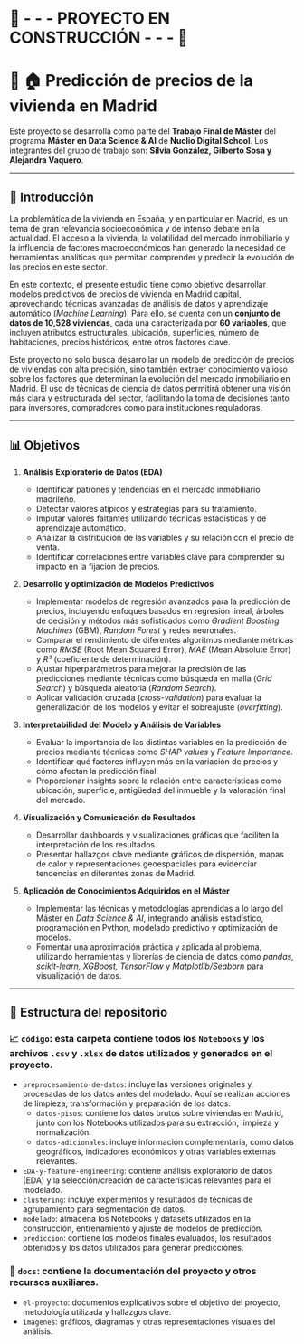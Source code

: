 # 🚧 - - - **PROYECTO EN CONSTRUCCIÓN** - - - 🚧

# 🏢 🏠 **Predicción de precios de la vivienda en Madrid**  

Este proyecto se desarrolla como parte del **Trabajo Final de Máster** del programa **Máster en Data Science & AI** de **Nuclio Digital School**. Los integrantes del grupo de trabajo son: **Silvia González, Gilberto Sosa y Alejandra Vaquero**.  

---

## 💼 **Introducción**  

La problemática de la vivienda en España, y en particular en Madrid, es un tema de gran relevancia socioeconómica y de intenso debate en la actualidad. El acceso a la vivienda, la volatilidad del mercado inmobiliario y la influencia de factores macroeconómicos han generado la necesidad de herramientas analíticas que permitan comprender y predecir la evolución de los precios en este sector.  

En este contexto, el presente estudio tiene como objetivo desarrollar modelos predictivos de precios de vivienda en Madrid capital, aprovechando técnicas avanzadas de análisis de datos y aprendizaje automático (*Machine Learning*). Para ello, se cuenta con un **conjunto de datos de 10,528 viviendas**, cada una caracterizada por **60 variables**, que incluyen atributos estructurales, ubicación, superficies, número de habitaciones, precios históricos, entre otros factores clave.  

Este proyecto no solo busca desarrollar un modelo de predicción de precios de viviendas con alta precisión, sino también extraer conocimiento valioso sobre los factores que determinan la evolución del mercado inmobiliario en Madrid. El uso de técnicas de ciencia de datos permitirá obtener una visión más clara y estructurada del sector, facilitando la toma de decisiones tanto para inversores, compradores como para instituciones reguladoras.

---  

## 📊 **Objetivos**  

1. **Análisis Exploratorio de Datos (EDA)**  
   - Identificar patrones y tendencias en el mercado inmobiliario madrileño.  
   - Detectar valores atípicos y estrategias para su tratamiento.  
   - Imputar valores faltantes utilizando técnicas estadísticas y de aprendizaje automático.  
   - Analizar la distribución de las variables y su relación con el precio de venta.  
   - Identificar correlaciones entre variables clave para comprender su impacto en la fijación de precios.  

2. **Desarrollo y optimización de Modelos Predictivos**  
   - Implementar modelos de regresión avanzados para la predicción de precios, incluyendo enfoques basados en regresión lineal, árboles de decisión y métodos más sofisticados como *Gradient Boosting Machines* (GBM), *Random Forest* y redes neuronales. 
   - Comparar el rendimiento de diferentes algoritmos mediante métricas como *RMSE* (Root Mean Squared Error), *MAE* (Mean Absolute Error) y *R²* (coeficiente de determinación).  
   - Ajustar hiperparámetros para mejorar la precisión de las predicciones mediante técnicas como búsqueda en malla (*Grid Search*) y búsqueda aleatoria (*Random Search*).  
   - Aplicar validación cruzada (*cross-validation*) para evaluar la generalización de los modelos y evitar el sobreajuste (*overfitting*).  

3. **Interpretabilidad del Modelo y Análisis de Variables**  
   - Evaluar la importancia de las distintas variables en la predicción de precios mediante técnicas como *SHAP values* y *Feature Importance*.  
   - Identificar qué factores influyen más en la variación de precios y cómo afectan la predicción final.  
   - Proporcionar insights sobre la relación entre características como ubicación, superficie, antigüedad del inmueble y la valoración final del mercado.  

4. **Visualización y Comunicación de Resultados**  
   - Desarrollar dashboards y visualizaciones gráficas que faciliten la interpretación de los resultados.  
   - Presentar hallazgos clave mediante gráficos de dispersión, mapas de calor y representaciones geoespaciales para evidenciar tendencias en diferentes zonas de Madrid.  

5. **Aplicación de Conocimientos Adquiridos en el Máster**  
   - Implementar las técnicas y metodologías aprendidas a lo largo del Máster en *Data Science & AI*, integrando análisis estadístico, programación en Python, modelado predictivo y optimización de modelos.  
   - Fomentar una aproximación práctica y aplicada al problema, utilizando herramientas y librerías de ciencia de datos como *pandas, scikit-learn, XGBoost, TensorFlow* y *Matplotlib/Seaborn* para visualización de datos.  

---

## 📂 **Estructura del repositorio**

### 📈 `código`: esta carpeta contiene todos los `Notebooks` y los archivos `.csv` y `.xlsx` de datos utilizados y generados en el proyecto.
- `preprocesamiento-de-datos`: incluye las versiones originales y procesadas de los datos antes del modelado. Aquí se realizan acciones de limpieza, transformación y preparación de los datos.
  - `datos-pisos`: contiene los datos brutos sobre viviendas en Madrid, junto con los Notebooks utilizados para su extracción, limpieza y normalización.
  - `datos-adicionales`: incluye información complementaria, como datos geográficos, indicadores económicos y otras variables externas relevantes.
- `EDA-y-feature-engineering`: contiene análisis exploratorio de datos (EDA) y la selección/creación de características relevantes para el modelado.
- `clustering`: incluye experimentos y resultados de técnicas de agrupamiento para segmentación de datos.
- `modelado`: almacena los Notebooks y datasets utilizados en la construcción, entrenamiento y ajuste de modelos de predicción.
- `prediccion`: contiene los modelos finales evaluados, los resultados obtenidos y los datos utilizados para generar predicciones.

### 📄 `docs`: contiene la documentación del proyecto y otros recursos auxiliares.
- `el-proyecto`: documentos explicativos sobre el objetivo del proyecto, metodología utilizada y hallazgos clave.
- `imagenes`: gráficos, diagramas y otras representaciones visuales del análisis.
